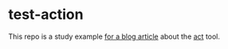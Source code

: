 # test-action

This repo is a study example [for a blog article](https://blog.zedas.fr/posts/act-to-test-github-action-locally/) about the [act](https://github.com/nektos/act) tool.